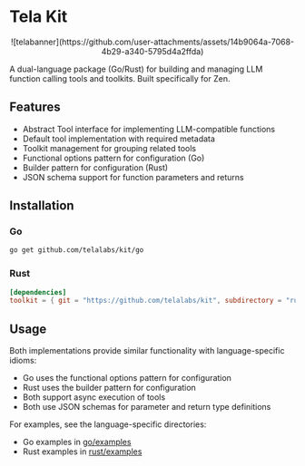 # Tela Kit

<div align="center">
![telabanner](https://github.com/user-attachments/assets/14b9064a-7068-4b29-a340-5795d4a2ffda)
</div>

A dual-language package (Go/Rust) for building and managing LLM function calling tools and toolkits. Built specifically for Zen.

## Features

- Abstract Tool interface for implementing LLM-compatible functions
- Default tool implementation with required metadata
- Toolkit management for grouping related tools
- Functional options pattern for configuration (Go)
- Builder pattern for configuration (Rust)
- JSON schema support for function parameters and returns

## Installation

### Go
```bash
go get github.com/telalabs/kit/go
```

### Rust
```toml
[dependencies]
toolkit = { git = "https://github.com/telalabs/kit", subdirectory = "rust" }
```

## Usage

Both implementations provide similar functionality with language-specific idioms:

- Go uses the functional options pattern for configuration
- Rust uses the builder pattern for configuration
- Both support async execution of tools
- Both use JSON schemas for parameter and return type definitions

For examples, see the language-specific directories:
- Go examples in [go/examples](go/examples)
- Rust examples in [rust/examples](rust/examples)
